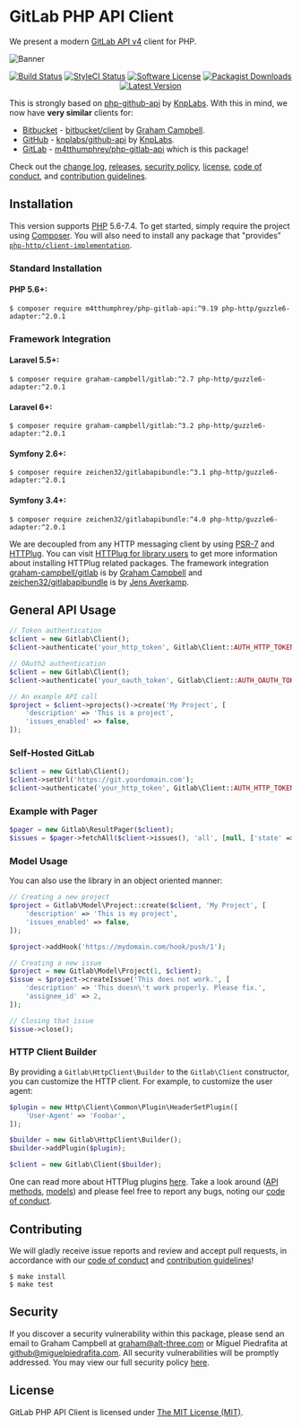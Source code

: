 # GitLab PHP API Client

We present a modern [GitLab API v4](https://docs.gitlab.com/ce/api/) client for PHP.

![Banner](https://user-images.githubusercontent.com/2829600/86969006-fc2e3b00-c164-11ea-80b7-8750160a65c4.png)

<p align="center">
<a href="https://github.com/GitLabPHP/Client/actions?query=workflow%3ATests"><img src="https://img.shields.io/github/workflow/status/GitLabPHP/Client/Tests?label=Tests&style=flat-square" alt="Build Status"></img></a>
<a href="https://github.styleci.io/repos/6816335"><img src="https://github.styleci.io/repos/6816335/shield" alt="StyleCI Status"></img></a>
<a href="LICENSE"><img src="https://img.shields.io/badge/license-MIT-brightgreen?style=flat-square" alt="Software License"></img></a>
<a href="https://packagist.org/packages/m4tthumphrey/php-gitlab-api"><img src="https://img.shields.io/packagist/dt/m4tthumphrey/php-gitlab-api?style=flat-square" alt="Packagist Downloads"></img></a>
<a href="https://github.com/GitLabPHP/Client/releases"><img src="https://img.shields.io/github/release/GitLabPHP/Client?style=flat-square" alt="Latest Version"></img></a>
</p>

This is strongly based on [php-github-api](https://github.com/KnpLabs/php-github-api) by [KnpLabs](https://github.com/KnpLabs). With this in mind, we now have **very similar** clients for:

* [Bitbucket](https://bitbucket.org/) - [bitbucket/client](https://packagist.org/packages/bitbucket/client) by [Graham Campbell](https://github.com/GrahamCampbell).
* [GitHub](https://github.com/) - [knplabs/github-api](https://packagist.org/packages/knplabs/github-api) by [KnpLabs](https://github.com/KnpLabs/php-github-api).
* [GitLab](https://gitlab.com/) - [m4tthumphrey/php-gitlab-api](https://packagist.org/packages/m4tthumphrey/php-gitlab-api) which is this package!

Check out the [change log](CHANGELOG.md), [releases](https://github.com/GitLabPHP/Client/releases), [security policy](https://github.com/GitLabPHP/Client/security/policy), [license](LICENSE), [code of conduct](.github/CODE_OF_CONDUCT.md), and [contribution guidelines](.github/CONTRIBUTING.md).


## Installation

This version supports [PHP](https://php.net) 5.6-7.4. To get started, simply require the project using [Composer](https://getcomposer.org). You will also need to install any package that "provides" [`php-http/client-implementation`](https://packagist.org/providers/php-http/client-implementation).

### Standard Installation

#### PHP 5.6+:

```
$ composer require m4tthumphrey/php-gitlab-api:^9.19 php-http/guzzle6-adapter:^2.0.1
```

### Framework Integration

#### Laravel 5.5+:

```
$ composer require graham-campbell/gitlab:^2.7 php-http/guzzle6-adapter:^2.0.1
```

#### Laravel 6+:

```
$ composer require graham-campbell/gitlab:^3.2 php-http/guzzle6-adapter:^2.0.1
```

#### Symfony 2.6+:

```
$ composer require zeichen32/gitlabapibundle:^3.1 php-http/guzzle6-adapter:^2.0.1
```

#### Symfony 3.4+:

```
$ composer require zeichen32/gitlabapibundle:^4.0 php-http/guzzle6-adapter:^2.0.1
```

We are decoupled from any HTTP messaging client by using [PSR-7](https://www.php-fig.org/psr/psr-7/) and [HTTPlug](https://httplug.io/). You can visit [HTTPlug for library users](https://docs.php-http.org/en/latest/httplug/users.html) to get more information about installing HTTPlug related packages. The framework integration [graham-campbell/gitlab](https://github.com/GrahamCampbell/Laravel-GitLab) is by [Graham Campbell](https://github.com/GrahamCampbell) and [zeichen32/gitlabapibundle](https://github.com/Zeichen32/GitLabApiBundle) is by [Jens Averkamp](https://github.com/Zeichen32).

## General API Usage

```php
// Token authentication
$client = new Gitlab\Client();
$client->authenticate('your_http_token', Gitlab\Client::AUTH_HTTP_TOKEN);

// OAuth2 authentication
$client = new Gitlab\Client();
$client->authenticate('your_oauth_token', Gitlab\Client::AUTH_OAUTH_TOKEN);

// An example API call
$project = $client->projects()->create('My Project', [
    'description' => 'This is a project',
    'issues_enabled' => false,
]);
```

### Self-Hosted GitLab

```php
$client = new Gitlab\Client();
$client->setUrl('https://git.yourdomain.com');
$client->authenticate('your_http_token', Gitlab\Client::AUTH_HTTP_TOKEN);
```

### Example with Pager

```php
$pager = new Gitlab\ResultPager($client);
$issues = $pager->fetchAll($client->issues(), 'all', [null, ['state' => 'closed']]);
```

### Model Usage

You can also use the library in an object oriented manner:

```php
// Creating a new project
$project = Gitlab\Model\Project::create($client, 'My Project', [
    'description' => 'This is my project',
    'issues_enabled' => false,
]);

$project->addHook('https://mydomain.com/hook/push/1');

// Creating a new issue
$project = new Gitlab\Model\Project(1, $client);
$issue = $project->createIssue('This does not work.', [
    'description' => 'This doesn\'t work properly. Please fix.',
    'assignee_id' => 2,
]);

// Closing that issue
$issue->close();
```

### HTTP Client Builder

By providing a `Gitlab\HttpClient\Builder` to the `Gitlab\Client` constructor, you can customize the HTTP client. For example, to customize the user agent:

```php
$plugin = new Http\Client\Common\Plugin\HeaderSetPlugin([
    'User-Agent' => 'Foobar',
]);

$builder = new Gitlab\HttpClient\Builder();
$builder->addPlugin($plugin);

$client = new Gitlab\Client($builder);
```

One can read more about HTTPlug plugins [here](https://docs.php-http.org/en/latest/plugins/introduction.html#how-it-works). Take a look around ([API methods](https://github.com/GitLabPHP/Client/tree/9.19/lib/Gitlab/Api), [models](https://github.com/GitLabPHP/Client/tree/9.19/lib/Gitlab/Model)) and please feel free to report any bugs, noting our [code of conduct](.github/CODE_OF_CONDUCT.md).


## Contributing

We will gladly receive issue reports and review and accept pull requests, in accordance with our [code of conduct](.github/CODE_OF_CONDUCT.md) and [contribution guidelines](.github/CONTRIBUTING.md)!

```
$ make install
$ make test
```


## Security

If you discover a security vulnerability within this package, please send an email to Graham Campbell at graham@alt-three.com or Miguel Piedrafita at github@miguelpiedrafita.com. All security vulnerabilities will be promptly addressed. You may view our full security policy [here](https://github.com/GitLabPHP/Client/security/policy).


## License

GitLab PHP API Client is licensed under [The MIT License (MIT)](LICENSE).
